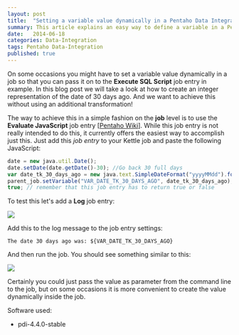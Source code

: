 ```yaml
---
layout: post
title:  "Setting a variable value dynamically in a Pentaho Data Integration job"
summary: This article explains an easy way to define a variable in a Pentaho Kettle job
date:   2014-06-18
categories: Data-Integration
tags: Pentaho Data-Integration
published: true
---
```


On some occasions you might have to set a variable value dynamically in a job so that you can pass it on to the **Execute SQL Script** job entry in example. In this blog post we will take a look at how to create an integer representation of the date of 30 days ago. And we want to achieve this without using an additional transformation!

The way to achieve this in a simple fashion on the **job** level is to use the **Evaluate JavaScript** job entry \[[Pentaho Wiki](http://wiki.pentaho.com/display/EAI/Evaluating+conditions+in+The+JavaScript+job+entry)\]. While this job entry is not really intended to do this, it currently offers the easiest way to accomplish just this. Just add this *job entry* to your Kettle job and paste the following JavaScript:

```javascript
date = new java.util.Date();
date.setDate(date.getDate()-30); //Go back 30 full days
var date_tk_30_days_ago = new java.text.SimpleDateFormat("yyyyMMdd").format(date);
parent_job.setVariable("VAR_DATE_TK_30_DAYS_AGO", date_tk_30_days_ago);
true; // remember that this job entry has to return true or false
```

To test this let's add a **Log** job entry:

![](/images/pentaho-job-set-variable-dynamically-1.png)

Add this to the log message to the job entry settings:

```
The date 30 days ago was: ${VAR_DATE_TK_30_DAYS_AGO}
```

And then run the job. You should see something similar to this:

![](/images/pentaho-job-set-variable-dynamically-2.png)

Certainly you could just pass the value as parameter from the command line to the job, but on some occasions it is more convenient to create the value dynamically inside the job.

Software used:
- pdi-4.4.0-stable

